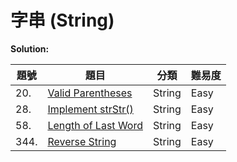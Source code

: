 # 字串 (String)

**Solution:**


| 題號 | 題目 | 分類 | 難易度 |
|-----|------|-----|-------|
|20. | [Valid Parentheses](/String/20-Valid-Parentheses.md)|String |Easy|
|28.|[Implement strStr()](/String/28-Implement-strStr.md)|String|Easy|
|58.|[Length of Last Word](/String/58-Length-of-Last-Word.md)|String|Easy|
|344.|[Reverse String](/String/344-Reverse-String.md)|String|Easy|

